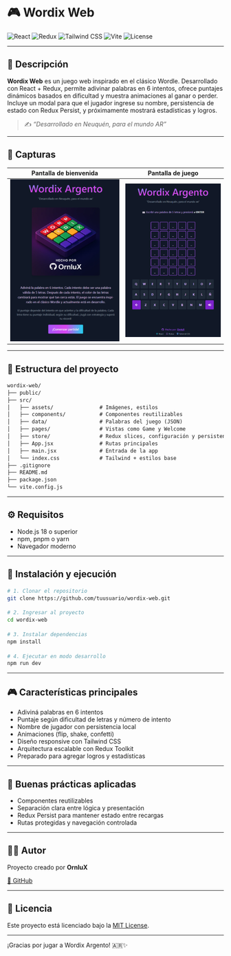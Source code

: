 # 🎮 Wordix Web

![React](https://img.shields.io/badge/React-18.2.0-61DAFB?logo=react&logoColor=white)
![Redux](https://img.shields.io/badge/Redux-Toolkit-purple?logo=redux)
![Tailwind CSS](https://img.shields.io/badge/TailwindCSS-3.3.2-38BDF8?logo=tailwindcss)
![Vite](https://img.shields.io/badge/Vite-5.0-646CFF?logo=vite&logoColor=white)
![License](https://img.shields.io/badge/license-MIT-green)

---

## 🧩 Descripción

**Wordix Web** es un juego web inspirado en el clásico Wordle. Desarrollado con React + Redux, permite adivinar palabras en 6 intentos, ofrece puntajes dinámicos basados en dificultad y muestra animaciones al ganar o perder.  
Incluye un modal para que el jugador ingrese su nombre, persistencia de estado con Redux Persist, y próximamente mostrará estadísticas y logros.

> ✍️ _“Desarrollado en Neuquén, para el mundo AR”_

---

## 📸 Capturas

| Pantalla de bienvenida | Pantalla de juego |
|------------------------|-------------------|
| ![Welcome](./src/assets/screenshot2.png) | ![Game](./src/assets/screenshot1.png) |

---

## 📂 Estructura del proyecto

```txt
wordix-web/
├── public/
├── src/
│   ├── assets/               # Imágenes, estilos
│   ├── components/           # Componentes reutilizables
│   ├── data/                 # Palabras del juego (JSON)
│   ├── pages/                # Vistas como Game y Welcome
│   ├── store/                # Redux slices, configuración y persistencia
│   ├── App.jsx               # Rutas principales
│   ├── main.jsx              # Entrada de la app
│   └── index.css             # Tailwind + estilos base
├── .gitignore
├── README.md
├── package.json
└── vite.config.js
```

---

## ⚙️ Requisitos

- Node.js 18 o superior
- npm, pnpm o yarn
- Navegador moderno

---

## 🚀 Instalación y ejecución

```bash
# 1. Clonar el repositorio
git clone https://github.com/tuusuario/wordix-web.git

# 2. Ingresar al proyecto
cd wordix-web

# 3. Instalar dependencias
npm install

# 4. Ejecutar en modo desarrollo
npm run dev
```

---

## 🎮 Características principales

- Adiviná palabras en 6 intentos
- Puntaje según dificultad de letras y número de intento
- Nombre de jugador con persistencia local
- Animaciones (flip, shake, confetti)
- Diseño responsive con Tailwind CSS
- Arquitectura escalable con Redux Toolkit
- Preparado para agregar logros y estadísticas

---

## 🔐 Buenas prácticas aplicadas

- Componentes reutilizables
- Separación clara entre lógica y presentación
- Redux Persist para mantener estado entre recargas
- Rutas protegidas y navegación controlada

---

## 👨‍💻 Autor

Proyecto creado por **OrnluX**

[🔗 GitHub](https://github.com/OrnluX)

---

## 🧾 Licencia

Este proyecto está licenciado bajo la [MIT License](LICENSE).

---

¡Gracias por jugar a Wordix Argento! 🇦🇷✨
